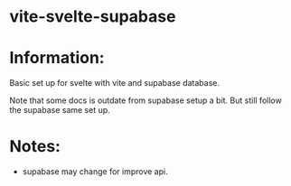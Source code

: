 # vite-svelte-supabase

# Information:
  Basic set up for svelte with vite and supabase database.

  Note that some docs is outdate from supabase setup a bit. But still follow the supabase same set up.

# Notes:
- supabase may change for improve api.